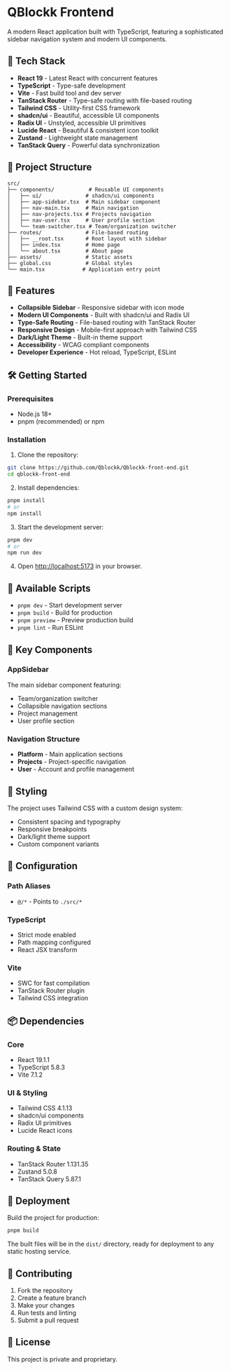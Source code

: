 # QBlockk Frontend

A modern React application built with TypeScript, featuring a sophisticated sidebar navigation system and modern UI components.

## 🚀 Tech Stack

- **React 19** - Latest React with concurrent features
- **TypeScript** - Type-safe development
- **Vite** - Fast build tool and dev server
- **TanStack Router** - Type-safe routing with file-based routing
- **Tailwind CSS** - Utility-first CSS framework
- **shadcn/ui** - Beautiful, accessible UI components
- **Radix UI** - Unstyled, accessible UI primitives
- **Lucide React** - Beautiful & consistent icon toolkit
- **Zustand** - Lightweight state management
- **TanStack Query** - Powerful data synchronization

## 📁 Project Structure

```
src/
├── components/           # Reusable UI components
│   ├── ui/              # shadcn/ui components
│   ├── app-sidebar.tsx  # Main sidebar component
│   ├── nav-main.tsx     # Main navigation
│   ├── nav-projects.tsx # Projects navigation
│   ├── nav-user.tsx     # User profile section
│   └── team-switcher.tsx # Team/organization switcher
├── routes/              # File-based routing
│   ├── __root.tsx       # Root layout with sidebar
│   ├── index.tsx        # Home page
│   └── about.tsx        # About page
├── assets/              # Static assets
├── global.css           # Global styles
└── main.tsx            # Application entry point
```

## 🎨 Features

- **Collapsible Sidebar** - Responsive sidebar with icon mode
- **Modern UI Components** - Built with shadcn/ui and Radix UI
- **Type-Safe Routing** - File-based routing with TanStack Router
- **Responsive Design** - Mobile-first approach with Tailwind CSS
- **Dark/Light Theme** - Built-in theme support
- **Accessibility** - WCAG compliant components
- **Developer Experience** - Hot reload, TypeScript, ESLint

## 🛠️ Getting Started

### Prerequisites

- Node.js 18+ 
- pnpm (recommended) or npm

### Installation

1. Clone the repository:
```bash
git clone https://github.com/Qblockk/Qblockk-front-end.git
cd qblockk-front-end
```

2. Install dependencies:
```bash
pnpm install
# or
npm install
```

3. Start the development server:
```bash
pnpm dev
# or
npm run dev
```

4. Open [http://localhost:5173](http://localhost:5173) in your browser.

## 📜 Available Scripts

- `pnpm dev` - Start development server
- `pnpm build` - Build for production
- `pnpm preview` - Preview production build
- `pnpm lint` - Run ESLint

## 🎯 Key Components

### AppSidebar
The main sidebar component featuring:
- Team/organization switcher
- Collapsible navigation sections
- Project management
- User profile section

### Navigation Structure
- **Platform** - Main application sections
- **Projects** - Project-specific navigation
- **User** - Account and profile management

## 🎨 Styling

The project uses Tailwind CSS with a custom design system:
- Consistent spacing and typography
- Responsive breakpoints
- Dark/light theme support
- Custom component variants

## 🔧 Configuration

### Path Aliases
- `@/*` - Points to `./src/*`

### TypeScript
- Strict mode enabled
- Path mapping configured
- React JSX transform

### Vite
- SWC for fast compilation
- TanStack Router plugin
- Tailwind CSS integration

## 📦 Dependencies

### Core
- React 19.1.1
- TypeScript 5.8.3
- Vite 7.1.2

### UI & Styling
- Tailwind CSS 4.1.13
- shadcn/ui components
- Radix UI primitives
- Lucide React icons

### Routing & State
- TanStack Router 1.131.35
- Zustand 5.0.8
- TanStack Query 5.87.1

## 🚀 Deployment

Build the project for production:

```bash
pnpm build
```

The built files will be in the `dist/` directory, ready for deployment to any static hosting service.

## 🤝 Contributing

1. Fork the repository
2. Create a feature branch
3. Make your changes
4. Run tests and linting
5. Submit a pull request

## 📄 License

This project is private and proprietary.


